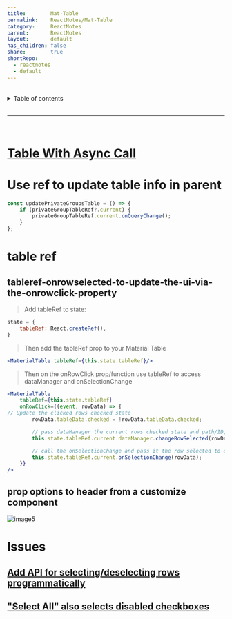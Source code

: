 ```yaml
---
title:        Mat-Table
permalink:    ReactNotes/Mat-Table
category:     ReactNotes
parent:       ReactNotes
layout:       default
has_children: false
share:        true
shortRepo:
  - reactnotes
  - default                
---
```


<br/>                

<details markdown="block">                      
<summary>                      
Table of contents                      
</summary>                      
{: .text-delta }                      
1. TOC                      
{:toc}                      
</details>                      

<br/>                      

***                      

<br/>      

# [Table With Async Call](https://github.com/14paxton/TableWithAsyncCall/tree/main)

# Use ref to update table info in parent

```jsx
const updatePrivateGroupsTable = () => {
    if (privateGroupTableRef?.current) {
        privateGroupTableRef.current.onQueryChange();
    }
};
```    

# table ref

## tableref-onrowselected-to-update-the-ui-via-the-onrowclick-property

> Add tableRef to state:

```jsx
state = {
    tableRef: React.createRef(),
}
```

> Then add the tableRef prop to your Material Table

```jsx
<MaterialTable tableRef={this.state.tableRef}/>
```

> Then on the onRowClick prop/function use tableRef to access dataManager and onSelectionChange

```jsx
<MaterialTable
    tableRef={this.state.tableRef}
    onRowClick={(event, rowData) => {
// Update the clicked rows checked state
        rowData.tableData.checked = !rowData.tableData.checked;

        // pass dataManager the current rows checked state and path/ID, the path/ID needs to be an array, ex: [1]
        this.state.tableRef.current.dataManager.changeRowSelected(rowData.tableData.checked, [rowData.tableData.id]);

        // call the onSelectionChange and pass it the row selected to ensure it updates your selection properly for any custom onSelectionChange functions.
        this.state.tableRef.current.onSelectionChange(rowData);
    }}
/>
```

## prop options to header from a customize component

![image5](https://user-images.githubusercontent.com/26972590/188926053-d48bcf30-3a9a-4d64-8a73-24c569724eeb.png)

# Issues

## [Add API for selecting/deselecting rows programmatically](https://github.com/mbrn/material-table/issues/515)

## ["Select All" also selects disabled checkboxes](https://github.com/mbrn/material-table/issues/686)